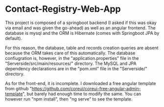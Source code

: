 # Contact-Registry-Web-App

This project is composed of a springboot backend (I asked if this was okay via email and was given the go-ahead) as well as an angular frontend.
The database is mysql and the ORM is Hibernate (comes with Springboot JPA by default).

For this reason, the database, table and records creation queries are absent because the ORM takes care of this automatically. The database confiugration is, however, in the "application.properties" file in the "Serverside/src/main/resources/" directory. The MySQL and JPA dependency declarations are in the "pom.xml" file in the "Serverside/" directory.




As for the front-end, it is incomplete. I downloaded a free angular template from github "https://github.com/coreui/coreui-free-angular-admin-template", but barely had enough time to modify the same. You can however run "npm install", then "ng serve" to see the template.